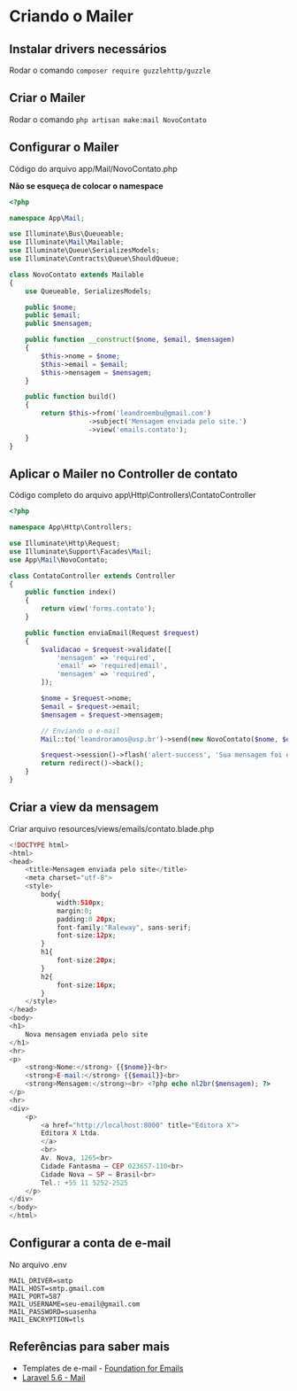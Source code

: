 # Criando o Mailer

## Instalar drivers necessários
Rodar o comando ```composer require guzzlehttp/guzzle```

## Criar o Mailer
Rodar o comando ```php artisan make:mail NovoContato```

## Configurar o Mailer

Código do arquivo app/Mail/NovoContato.php

**Não se esqueça de colocar o namespace**
```php
<?php

namespace App\Mail;

use Illuminate\Bus\Queueable;
use Illuminate\Mail\Mailable;
use Illuminate\Queue\SerializesModels;
use Illuminate\Contracts\Queue\ShouldQueue;

class NovoContato extends Mailable
{
    use Queueable, SerializesModels;

    public $nome;
    public $email;
    public $mensagem;

    public function __construct($nome, $email, $mensagem)
    {
        $this->nome = $nome;
        $this->email = $email;
        $this->mensagem = $mensagem;
    }

    public function build()
    {
        return $this->from('leandroembu@gmail.com')
                    ->subject('Mensagem enviada pelo site.')
                    ->view('emails.contato');
    }
}
```

## Aplicar o Mailer no Controller de contato

Código completo do arquivo app\Http\Controllers\ContatoController
```php
<?php

namespace App\Http\Controllers;

use Illuminate\Http\Request;
use Illuminate\Support\Facades\Mail;
use App\Mail\NovoContato;

class ContatoController extends Controller
{
    public function index()
    {
        return view('forms.contato');
    }

    public function enviaEmail(Request $request)
    {
        $validacao = $request->validate([
            'mensagem' => 'required',
            'email' => 'required|email',
            'mensagem' => 'required',
        ]);

        $nome = $request->nome;
        $email = $request->email;
        $mensagem = $request->mensagem;

        // Enviando o e-mail
        Mail::to('leandroramos@usp.br')->send(new NovoContato($nome, $email, $mensagem));

        $request->session()->flash('alert-success', 'Sua mensagem foi enviada, obrigado!');
        return redirect()->back();
    }
}
```

## Criar a view da mensagem
Criar arquivo resources/views/emails/contato.blade.php
```php
<!DOCTYPE html>
<html>
<head>
    <title>Mensagem enviada pelo site</title>
    <meta charset="utf-8">
    <style>
        body{
            width:510px;
            margin:0;
            padding:0 20px;
            font-family:"Raleway", sans-serif;
            font-size:12px;
        }
        h1{
            font-size:20px;
        }
        h2{
            font-size:16px;
        }
    </style>
</head>
<body>
<h1>
    Nova mensagem enviada pelo site
</h1>
<hr>
<p>
    <strong>Nome:</strong> {{$nome}}<br>
    <strong>E-mail:</strong> {{$email}}<br>
    <strong>Mensagem:</strong><br> <?php echo nl2br($mensagem); ?>
</p> 
<hr>
<div>
    <p>
        <a href="http://localhost:8000" title="Editora X">
        Editora X Ltda.
        </a>
        <br>
        Av. Nova, 1265<br>
        Cidade Fantasma – CEP 023657-110<br>
        Cidade Nova – SP – Brasil<br>
        Tel.: +55 11 5252-2525
    </p>
</div>
</body>
</html>  
```

## Configurar a conta de e-mail
No arquivo .env
```
MAIL_DRIVER=smtp
MAIL_HOST=smtp.gmail.com
MAIL_PORT=587
MAIL_USERNAME=seu-email@gmail.com
MAIL_PASSWORD=suasenha
MAIL_ENCRYPTION=tls
```

## Referências para saber mais
- Templates de e-mail - [Foundation for Emails](https://foundation.zurb.com/emails.html)
- [Laravel 5.6 - Mail](https://laravel.com/docs/5.6/mail)

